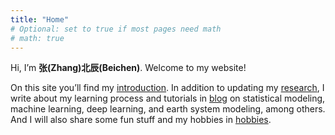 ```yaml
---
title: "Home"
# Optional: set to true if most pages need math
# math: true
---
```


Hi, I’m **张(Zhang)北辰(Beichen)**. Welcome to my website!

On this site you’ll find my [introduction](/about/). In addition to updating my [research](/research/), I write about my learning process and tutorials in [blog](/posts/) on statistical modeling, machine learning, deep learning, and earth system modeling, among others. And I will also share some fun stuff and my hobbies in [hobbies](/playground/).
